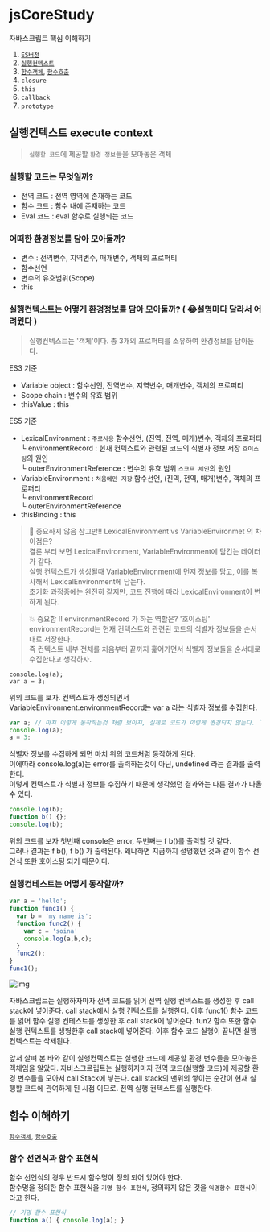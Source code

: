 # jsCoreStudy
자바스크립트 핵심 이해하기  

1. [`ES버전`](https://medium.com/sjk5766/ecma-script-es-%EC%A0%95%EB%A6%AC%EC%99%80-%EB%B2%84%EC%A0%84%EB%B3%84-%ED%8A%B9%EC%A7%95-77715f696dcb)
2. [`실행컨텍스트`](https://github.com/ckdtjs505/jsCoreStudy#%EC%8B%A4%ED%96%89%EC%BB%A8%ED%85%8D%EC%8A%A4%ED%8A%B8-execute-context)
3. [`함수객체`](https://meetup.toast.com/posts/118), [`함수호출`](https://meetup.toast.com/posts/123) 
4. `closure`
5. `this`
6. `callback`
7. `prototype`

## 실행컨텍스트 execute context 

> `실행할 코드`에 제공할 `환경 정보`들을 모아놓은 객체  

### 실행할 코드는 무엇일까? 
 - 전역 코드 : 전역 영역에 존재하는 코드
 - 함수 코드 : 함수 내에 존재하는 코드
 - Eval 코드 : eval 함수로 실행되는 코드 
 
### 어떠한 환경정보를 담아 모아둘까? 
 - 변수 : 전역변수, 지역변수, 매개변수, 객체의 프로퍼티
 - 함수선언
 - 변수의 유호범위(Scope)
 - this 
 
### 실행컨텍스트는 어떻게 환경정보를 담아 모아둘까? ( 😂설명마다 달라서 어려웠다 ) 

> 실행컨텍스트는 '객체'이다. 총 3개의 프로퍼티를 소유하여 환경정보를 담아둔다. 
 
  ES3 기준 
 - Variable object : 함수선언, 전역변수, 지역변수, 매개변수, 객체의 프로퍼티
 - Scope chain : 변수의 유효 범위
 - thisValue : this
  
  ES5 기준
 - LexicalEnvironment : `주로사용` 함수선언, (진역, 전역, 매개)변수, 객체의 프로퍼티   
   └ environmentRecord : 현재 컨텍스트와 관련된 코드의 식별자 정보 저장 `호이스팅`의 원인   
   └ outerEnvironmentReference : 변수의 유효 범위 `스코프 체인`의 원인  
 - VariableEnvironment : `처음에만 저장` 함수선언, (진역, 전역, 매개)변수, 객체의 프로퍼티   
   └ environmentRecord  
   └ outerEnvironmentReference  
 - thisBinding : this 
 
> 🌌 중요하지 않음 참고만!! LexicalEnvironment vs VariableEnvironmet 의 차이점은?  
 결론 부터 보면 LexicalEnvironment, VariableEnvironment에 담긴는 데이터가 같다.  
 실행 컨텍스트가 생성될때 VariableEnvironment에 먼저 정보를 담고, 이를 복사해서 LexicalEnvironment에 담는다.  
 초기화 과정중에는 완전히 같지만, 코드 진행에 따라 LexicalEnvironment이 변하게 된다. 
 
> 💥 중요함 !! environmentRecord 가 하는 역할은? '호이스팅'  
 environmentRecord는 현재 컨텍스트와 관련된 코드의 식별자 정보들을 순서대로 저장한다.  
 즉 컨텍스트 내부 전체를 처음부터 끝까지 훑어가면서 식별자 정보들을 순서대로 수집한다고 생각하자. 
 
```javascipt
console.log(a);
var a = 3;
```
위의 코드를 보자. 컨텍스트가 생성되면서 VariableEnvironment.environmentRecord는 var a 라는 식별자 정보를 수집한다.

```javascript
var a; // 마치 이렇게 동작하는것 처럼 보이지, 실제로 코드가 이렇게 변경되지 않는다. `주의`
console.log(a);
a = 3;
```
식별자 정보를 수집하게 되면 마치 위의 코드처럼 동작하게 된다.  
이에따라 console.log(a)는 error를 출력하는것이 아닌, undefined 라는 결과를 출력한다.  
이렇게 컨텍스트가 식별자 정보를 수집하기 때문에 생각했던 결과와는 다른 결과가 나올 수 있다.  

```javascript
console.log(b);
function b() {};
console.log(b);
```
위의 코드를 보자 첫번째 console은 error, 두번째는 f b()를 출력할 것 같다.    
그러나 결과는 f b(), f b() 가 출력된다. 왜냐하면 지금까지 설명했던 것과 같이 함수 선언식 또한 호이스팅 되기 때문이다.  

### 실행컨테스트는 어떻게 동작할까? 
```javascript
var a = 'hello';
function func1() {
  var b = 'my name is';
  function func2() {
    var c = 'soina'
    console.log(a,b,c);
  }
  func2();
}
func1();
```
![img](https://raw.githubusercontent.com/won-developer/img/master/%EC%8B%A4%ED%96%89%EC%BB%A8%ED%85%8D%EC%8A%A4%ED%8A%B8-2.png)

자바스크립트는 실행하자마자 전역 코드를 읽어 전역 실행 컨텍스트를 생성한 후 call stack에 넣어준다. 
call stack에서 실행 컨텍스트를 실행한다. 이후 func1() 함수 코드를 읽어 함수 실행 컨테스트를 생성한 후 call stack에 넣어준다.
fun2 함수 또한 함수 실행 컨텍스트를 생헝한후 call stack에 넣어준다. 이후 함수 코드 실행이 끝나면 실행 컨텍스트는 삭제된다. 

앞서 살펴 본 바와 같이 실행컨텍스트는 실행한 코드에 제공할 환경 변수들을 모아놓은 객체임을 알았다.
자바스크르립트는 실행하자마자 전역 코드(실행할 코드)에 제공할 환경 변수들을 모아서 call Stack에 넣는다. 
call stack의 맨위의 쌓이는 순간이 현재 실행할 코드에 관여하게 된 시점 이므로. 전역 실행 컨텍스트를 실행한다. 

## 함수 이해하기
[`함수객체`](https://meetup.toast.com/posts/118), [`함수호출`](https://meetup.toast.com/posts/123)  

### 함수 선언식과 함수 표현식
함수 선언식의 경우 반드시 함수명이 정의 되어 있어야 한다.  
함수명을 정의한 함수 표현식을 `기명 함수 표현식`, 정의하지 않은 것을 `익명함수 표현식`이라고 한다. 
```javascript 
// 기명 함수 표현식 
function a() { console.log(a); } 
```



